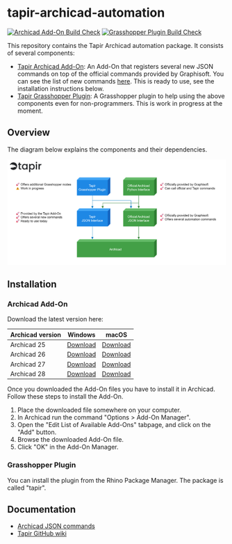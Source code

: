 # tapir-archicad-automation

[![Archicad Add-On Build Check](https://github.com/ENZYME-APD/tapir-archicad-automation/actions/workflows/archicad_addon_build_check.yml/badge.svg)](https://github.com/ENZYME-APD/tapir-archicad-automation/actions/workflows/archicad_addon_build_check.yml)
[![Grasshopper Plugin Build Check](https://github.com/ENZYME-APD/tapir-archicad-automation/actions/workflows/grasshopper_plugin_build_check.yml/badge.svg)](https://github.com/ENZYME-APD/tapir-archicad-automation/actions/workflows/grasshopper_plugin_build_check.yml)

This repository contains the Tapir Archicad automation package. It consists of several components:
- [Tapir Archicad Add-On](archicad-addon): An Add-On that registers several new JSON commands on top of the official commands provided by Graphisoft. You can see the list of new commands [here](https://enzyme-apd.github.io/tapir-archicad-automation/archicad-addon). This is ready to use, see the installation instructions below.
- [Tapir Grasshopper Plugin](grasshopper-plugin): A Grasshopper plugin to help using the above components even for non-programmers. This is work in progress at the moment.

## Overview

The diagram below explains the components and their dependencies.

![Tapir](branding/diagrams/TapirArchitecture.png?raw=true)

## Installation

### Archicad Add-On

Download the latest version here:

| Archicad version | Windows | macOS |
| --- | --- | --- |
| Archicad 25 | [Download](https://github.com/ENZYME-APD/tapir-archicad-automation/releases/latest/download/TapirAddOn_AC25_Win.apx) | [Download](https://github.com/ENZYME-APD/tapir-archicad-automation/releases/latest/download/TapirAddOn_AC25_Mac.zip) |
| Archicad 26 | [Download](https://github.com/ENZYME-APD/tapir-archicad-automation/releases/latest/download/TapirAddOn_AC26_Win.apx) | [Download](https://github.com/ENZYME-APD/tapir-archicad-automation/releases/latest/download/TapirAddOn_AC26_Mac.zip) |
| Archicad 27 | [Download](https://github.com/ENZYME-APD/tapir-archicad-automation/releases/latest/download/TapirAddOn_AC27_Win.apx) | [Download](https://github.com/ENZYME-APD/tapir-archicad-automation/releases/latest/download/TapirAddOn_AC27_Mac.zip) |
| Archicad 28 | [Download](https://github.com/ENZYME-APD/tapir-archicad-automation/releases/latest/download/TapirAddOn_AC28_Win.apx) | [Download](https://github.com/ENZYME-APD/tapir-archicad-automation/releases/latest/download/TapirAddOn_AC28_Mac.zip) |

Once you downloaded the Add-On files you have to install it in Archicad. Follow these steps to install the Add-On.

1. Place the downloaded file somewhere on your computer.
2. In Archicad run the command "Options > Add-On Manager".
3. Open the "Edit List of Available Add-Ons" tabpage, and click on the "Add" button.
4. Browse the downloaded Add-On file.
5. Click "OK" in the Add-On Manager.

### Grasshopper Plugin

You can install the plugin from the Rhino Package Manager. The package is called "tapir".

## Documentation

- [Archicad JSON commands](https://enzyme-apd.github.io/tapir-archicad-automation/archicad-addon)
- [Tapir GitHub wiki](https://github.com/ENZYME-APD/tapir-archicad-automation/wiki)

